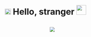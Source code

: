 <h1 align="center">
    <img src="https://raw.githubusercontent.com/VildMedPap/countryflags/4dd162cc9e888e74cfea900f63e8d9b6b9feb4fc/flags/russia-flag.svg" height="20"/>
    Hello, stranger 
    <img src="https://github.com/blackcater/blackcater/raw/main/images/Hi.gif" height="32" />
</h1>
<h2 align="center">
    &nbsp;&nbsp;&nbsp;&nbsp;&nbsp;&nbsp;&nbsp;&nbsp;
    <img src="https://readme-typing-svg.herokuapp.com?font=Comic+Sans+MS&pause=500&color=2BF729&width=333&lines=I'm+a+young+Russian+student"/>
</h2>

